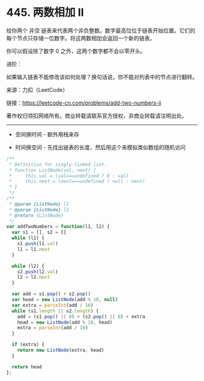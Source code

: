 # 445. 两数相加 II

给你两个 非空 链表来代表两个非负整数。数字最高位位于链表开始位置。它们的每个节点只存储一位数字。将这两数相加会返回一个新的链表。

你可以假设除了数字 0 之外，这两个数字都不会以零开头。

进阶：

如果输入链表不能修改该如何处理？换句话说，你不能对列表中的节点进行翻转。

来源：力扣（LeetCode）

链接：<https://leetcode-cn.com/problems/add-two-numbers-ii>

著作权归领扣网络所有。商业转载请联系官方授权，非商业转载请注明出处。

---

- 空间换时间 - 额外用栈来存

- 时间换空间 - 先找出链表的长度，然后用这个来模拟类似数组的随机访问

```js
/**
 * Definition for singly-linked list.
 * function ListNode(val, next) {
 *     this.val = (val===undefined ? 0 : val)
 *     this.next = (next===undefined ? null : next)
 * }
 */
/**
 * @param {ListNode} l1
 * @param {ListNode} l2
 * @return {ListNode}
 */
var addTwoNumbers = function(l1, l2) {
  var s1 = [], s2 = []
  while (l1) {
    s1.push(l1.val)
    l1 = l1.next
  }

  while (l2) {
    s2.push(l2.val)
    l2 = l2.next
  }

  var add = s1.pop() + s2.pop()
  var head = new ListNode(add % 10, null)
  var extra = parseInt(add / 10)
  while (s1.length || s2.length) {
    add = (s1.pop() || 0) + (s2.pop() || 0) + extra
    head = new ListNode(add % 10, head)
    extra = parseInt(add / 10)
  }

  if (extra) {
    return new ListNode(extra, head)
  }

  return head
};
```
